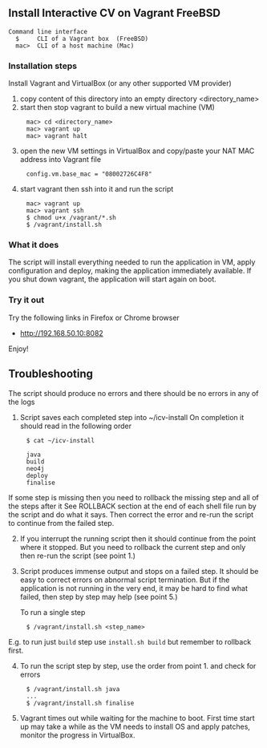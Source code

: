﻿## Install Interactive CV on Vagrant FreeBSD ##

```
Command line interface
  $     CLI of a Vagrant box  (FreeBSD)
  mac>  CLI of a host machine (Mac)
```

### Installation steps ###

Install Vagrant and VirtualBox (or any other supported VM provider)

1. copy content of this directory into an empty directory <directory_name>
2. start then stop vagrant to build a new virtual machine (VM)
```
     mac> cd <directory_name>
     mac> vagrant up
     mac> vagrant halt
```
3. open the new VM settings in VirtualBox and copy/paste your NAT MAC address into Vagrant file
```
     config.vm.base_mac = "08002726C4F8"
```
4. start vagrant then ssh into it and run the script
```
     mac> vagrant up
     mac> vagrant ssh
     $ chmod u+x /vagrant/*.sh
     $ /vagrant/install.sh
```

### What it does ###

The script will install everything needed to run the application in VM, apply configuration
and deploy, making the application immediately available. If you shut down vagrant, the
application will start again on boot.

### Try it out ###

Try the following links in Firefox or Chrome browser
  * http://192.168.50.10:8082

Enjoy!

## Troubleshooting ##

The script should produce no errors and there should be no errors in any of the logs

1. Script saves each completed step into ~/icv-install
   On completion it should read in the following order
```
     $ cat ~/icv-install

     java
     build
     neo4j
     deploy
     finalise
```

   If some step is missing then you need to rollback the missing step and all of the steps after it
   See ROLLBACK section at the end of each shell file run by the script and do what it says.
   Then correct the error and re-run the script to continue from the failed step.

2. If you interrupt the running script then it should continue from the point where it stopped.
   But you need to rollback the current step and only then re-run the script (see point 1.)

3. Script produces immense output and stops on a failed step. It should be easy to correct errors
   on abnormal script termination. But if the application is not running in the very end, it may be
   hard to find what failed, then step by step may help (see point 5.)

   To run a single step
```
     $ /vagrant/install.sh <step_name>
```
   E.g. to run just `build` step use `install.sh build` but remember to rollback first.

4. To run the script step by step, use the order from point 1. and check for errors
```
     $ /vagrant/install.sh java
     ...
     $ /vagrant/install.sh finalise
```

5. Vagrant times out while waiting for the machine to boot. First time start up may take a while
   as the VM needs to install OS and apply patches, monitor the progress in VirtualBox.
